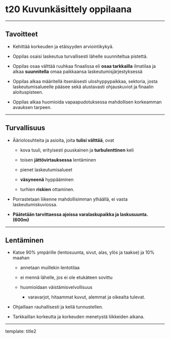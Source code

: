 # t20 Kuvunkäsittely oppilaana

---

## Tavoitteet

-   Kehittää korkeuden ja etäisyyden arviointikykyä.

-   Oppilas osaisi laskeutua turvallisesti lähelle
    suunniteltua pistettä.

-   Oppilas osaa välttää ruuhkaa finaalissa eli **osaa tarkkailla**
    ilmatilaa ja alkaa **suunnitella** omaa paikkaansa
    laskeutumisjärjestyksessä

-   Oppilas alkaa määritellä itsenäisesti uloshyppypaikkaa, sektoria,
    josta laskeutumisalueelle pääsee sekä alustavasti ohjauskuviot ja
    finaalin aloituspisteen.

-   Oppilas alkaa huomioida vapaapudotuksessa mahdollisen korkeamman
    avauksen tarpeen.

---

## Turvallisuus

- Ääriolosuhteita ja asioita, joita **tulisi välttää**, ovat

  -   kova tuuli, erityisesti puuskainen ja **turbulenttinen** keli

  -   toisen **jättövirtauksessa** lentäminen

  -   pienet laskeutumisalueet

  -   **väsyneenä** hyppääminen

  -   turhien **riskien** ottaminen.

- Porrastetaan liikenne mahdollisimman ylhäällä, ei vasta laskeutumiskuviossa.

- **Päätetään tarvittaessa ajoissa varalaskupaikka ja laskusuunta. (600m)**

---

## Lentäminen

- Katse 90% ympärille (lentosuunta, sivut, alas, ylös ja taakse) ja 10%
maahan

  - annetaan muillekin lentotilaa

  - ei mennä lähelle, jos ei ole etukäteen sovittu

  - huomioidaan väistämisvelvollisuus

    -   varavarjot, hitaammat kuvut, alemmat ja oikealta tulevat.

- Ohjaillaan rauhallisesti ja keliä tunnustellen.

- Tarkkaillan korkeutta ja korkeuden menetystä liikkeiden aikana.

---
template: title2

